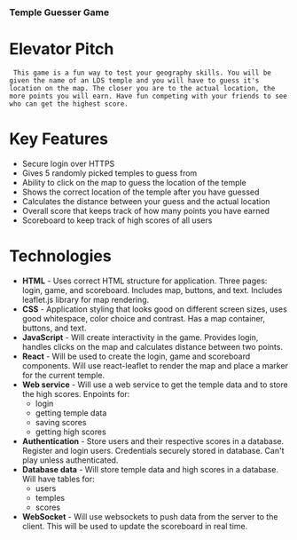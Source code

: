 ### Temple Guesser Game 
# Elevator Pitch #
     This game is a fun way to test your geography skills. You will be given the name of an LDS temple and you will have to guess it's location on the map. The closer you are to the actual location, the more points you will earn. Have fun competing with your friends to see who can get the highest score.

# Key Features #
- Secure login over HTTPS
- Gives 5 randomly picked temples to guess from
- Ability to click on the map to guess the location of the temple
- Shows the correct location of the temple after you have guessed
- Calculates the distance between your guess and the actual location
- Overall score that keeps track of how many points you have earned
- Scoreboard to keep track of high scores of all users

# Technologies #
- **HTML**	- Uses correct HTML structure for application. Three pages: login, game, and scoreboard. Includes map, buttons, and text. Includes leaflet.js library for map rendering. 
- **CSS**	- Application styling that looks good on different screen sizes, uses good whitespace, color choice and contrast. Has a map container, buttons, and text.
- **JavaScript** - Will create interactivity in the game. Provides login, handles clicks on the map and calculates distance between two points.  
- **React** - Will be used to create the login, game and scoreboard components. Will use react-leaflet to render the map and place a marker for the current temple. 
- **Web service** - Will use a web service to get the temple data and to store the high scores. Enpoints for:
    - login
    - getting temple data
    - saving scores
    - getting high scores
- **Authentication** - Store users and their respective scores in a database. Register and login users. Credentials securely stored in database. Can't play unless authenticated.
- **Database data** - Will store temple data and high scores in a database. Will have tables for:
    - users
    - temples
    - scores
- **WebSocket** - Will use websockets to push data from the server to the client. This will be used to update the scoreboard in real time.


